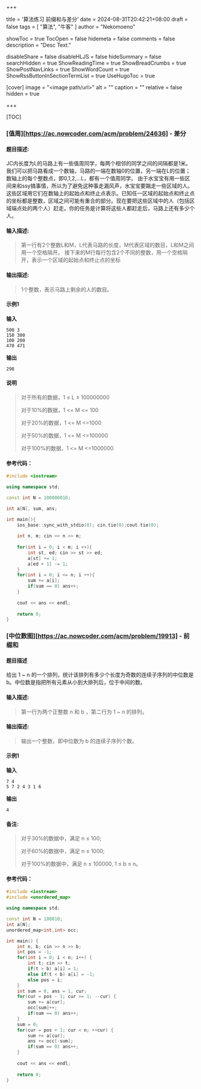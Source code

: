 +++

title = '算法练习 前缀和与差分'
date = 2024-08-31T20:42:21+08:00
draft = false
tags = [ "算法", "牛客" ]
author = "Nekomoeno"

showToc = true
TocOpen = false
hidemeta = false
comments = false
description = "Desc Text."

disableShare = false
disableHLJS = false
hideSummary = false
searchHidden = true
ShowReadingTime = true
ShowBreadCrumbs = true
ShowPostNavLinks = true
ShowWordCount = true
ShowRssButtonInSectionTermList = true
UseHugoToc = true

[cover]
image = "<image path/url>"
alt = "<alt text>"
caption = "<text>"
relative = false
hidden = true

+++

[TOC]

### [值周][https://ac.nowcoder.com/acm/problem/24636] - 差分

#### 题目描述:

   JC内长度为L的马路上有一些值周同学，每两个相邻的同学之间的间隔都是1米。我们可以把马路看成一个数轴，马路的一端在数轴0的位置，另一端在L的位置；数轴上的每个整数点，即0,1,2,…L，都有一个值周同学。 由于水宝宝有用一些区间来和ssy搞事情，所以为了避免这种事走漏风声，水宝宝要踹走一些区域的人。这些区域用它们在数轴上的起始点和终止点表示。已知任一区域的起始点和终止点的坐标都是整数，区域之间可能有重合的部分。现在要把这些区域中的人（包括区域端点处的两个人）赶走。你的任务是计算将这些人都赶走后，马路上还有多少个人。  

#### 输入描述:

> 第一行有2个整数L和M，L代表马路的长度，M代表区域的数目，L和M之间用一个空格隔开。 接下来的M行每行包含2个不同的整数，用一个空格隔开，表示一个区域的起始点和终止点的坐标

#### 输出描述:

> 1个整数，表示马路上剩余的人的数目。

#### 示例1

**输入**

```
500 3
150 300
100 200
470 471
```

**输出**

```
298
```

#### 说明

> 对于所有的数据，1 ≤ L ≤ 100000000
>
> 对于10%的数据，1 <= M <= 100
>
> 对于20%的数据，1 <= M <=1000
>
> 对于50%的数据，1 <= M <=100000
>
> 对于100%的数据，1 <= M <=1000000

#### 参考代码：

```C++
#include <iostream>

using namespace std;

const int N = 100000010;

int a[N], sum, ans;

int main(){
    ios_base::sync_with_stdio(0); cin.tie(0);cout.tie(0);
    
    int n, m; cin >> n >> m;
    
    for(int i = 0; i < m; i ++){
        int st, ed; cin >> st >> ed;
        a[st] += 1;
        a[ed + 1] -= 1;
    }
    for(int i = 0; i <= n; i ++){
        sum += a[i];
        if(sum == 0) ans++;
    }
    
    cout << ans << endl;
    
    return 0;
}
```



### [中位数图][https://ac.nowcoder.com/acm/problem/19913] - 前缀和

#### 题目描述                    

给出 1 ~ n 的一个排列，统计该排列有多少个长度为奇数的连续子序列的中位数是b。中位数是指把所有元素从小到大排列后，位于中间的数。

#### 输入描述:

> 第一行为两个正整数 n 和 b ，第二行为 1 ~ n 的排列。

#### 输出描述:

> 输出一个整数，即中位数为 b 的连续子序列个数。

#### 示例1                        

**输入**

```
7 4
5 7 2 4 3 1 6
```

**输出**

```
4
```

#### 备注:

>对于30%的数据中，满足 n ≤ 100;
>
>对于60%的数据中，满足 n ≤ 1000;
>
>对于100%的数据中，满足 n ≤ 100000, 1 ≤ b ≤ n。

#### 参考代码：

```C++
#include <iostream>
#include <unordered_map>

using namespace std;

const int N = 100010;
int a[N];
unordered_map<int,int> occ;

int main() {
    int n, b; cin >> n >> b;
    int pos = -1;
    for(int i = 0; i < n; i++) {
        int t; cin >> t;
        if(t > b) a[i] = 1;
        else if(t < b) a[i] = -1;
        else pos = i;
    }
    int sum = 0, ans = 1, cur;
    for(cur = pos - 1; cur >= 1; --cur) {
        sum += a[cur];
        occ[sum]++;
        if(sum == 0) ans++;
    }
    sum = 0;
    for(cur = pos + 1; cur < n; ++cur) {
        sum += a[cur];
        ans += occ[-sum];
        if(sum == 0) ans++;
    }
    
    cout << ans << endl;
    
    return 0;
}
```

